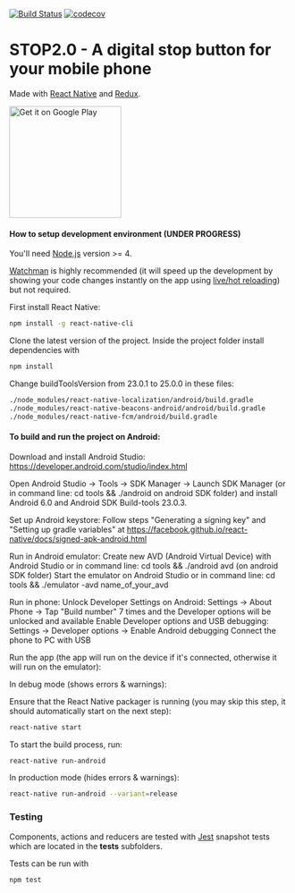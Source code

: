 [![Build Status](https://travis-ci.org/STOP2/stop2.0-traveller-client.svg?branch=master)](https://travis-ci.org/STOP2/stop2.0-traveller-client)
[![codecov](https://codecov.io/gh/STOP2/stop2.0-traveller-client/branch/master/graph/badge.svg)](https://codecov.io/gh/STOP2/stop2.0-traveller-client)

# STOP2.0 - A digital stop button for your mobile phone
Made with [React Native](https://facebook.github.io/react-native/) and [Redux](http://redux.js.org/).

<a href="https://play.google.com/store/apps/details?id=com.stop2travellerclient&utm_source=global_co&utm_medium=prtnr&utm_content=Mar2515&utm_campaign=PartBadge&pcampaignid=MKT-Other-global-all-co-prtnr-py-PartBadge-Mar2515-1"><img width="200" alt="Get it on Google Play" src="https://play.google.com/intl/en_us/badges/images/generic/en_badge_web_generic.png"/></a>

#### How to setup development environment (UNDER PROGRESS) 

You'll need [Node.js](https://nodejs.org/en/) version >= 4.

[Watchman](https://facebook.github.io/watchman/) is highly recommended (it will speed up the development by showing your code changes instantly on the app using [live/hot reloading](https://facebook.github.io/react-native/docs/debugging.html#automatic-reloading)) but not required.

First install React Native:
```bash
npm install -g react-native-cli
```

Clone the latest version of the project. Inside the project folder install dependencies with
```bash
npm install
```

Change buildToolsVersion from 23.0.1 to 25.0.0 in these files:
```bash
./node_modules/react-native-localization/android/build.gradle
./node_modules/react-native-beacons-android/android/build.gradle
./node_modules/react-native-fcm/android/build.gradle
```

#### To build and run the project on Android:

Download and install Android Studio: https://developer.android.com/studio/index.html

Open Android Studio -> Tools -> SDK Manager -> Launch SDK Manager (or in command line: cd tools && ./android on android SDK folder) and install Android 6.0 and Android SDK Build-tools 23.0.3.

Set up Android keystore: Follow steps "Generating a signing key" and "Setting up gradle variables" at https://facebook.github.io/react-native/docs/signed-apk-android.html

Run in Android emulator:
Create new AVD (Android Virtual Device) with Android Studio or in command line: cd tools && ./android avd (on android SDK folder)
Start the emulator on Android Studio or in command line: cd tools && ./emulator -avd name_of_your_avd

Run in phone:
Unlock Developer Settings on Android: Settings -> About Phone -> Tap "Build number" 7 times and the Developer options will be unlocked and available
Enable Developer options and USB debugging: Settings -> Developer options -> Enable Android debugging
Connect the phone to PC with USB

Run the app (the app will run on the device if it's connected, otherwise it will run on the emulator):

In debug mode (shows errors & warnings):

Ensure that the React Native packager is running (you may skip this step, it should automatically start on the next step):
```bash
react-native start
```
To start the build process, run:
```bash
react-native run-android
```

In production mode (hides errors & warnings):
```bash
react-native run-android --variant=release
```

### Testing
Components, actions and reducers are tested with [Jest](https://facebook.github.io/jest/) snapshot tests which are located in the __tests__ subfolders.

Tests can be run with
```bash
npm test
```
